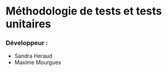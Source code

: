 # Méthodologie de tests et tests unitaires



### Développeur :
- Sandra Heraud 
- Maxime Mourgues


